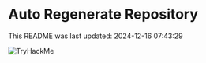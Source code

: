 # Auto Regenerate Repository

This README was last updated: 2024-12-16 07:43:29

 ![TryHackMe](https://tryhackme.com/badge/533634)